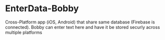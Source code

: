 # EnterData-Bobby
Cross-Platform app (iOS, Android) that share same database (Firebase is connected). Bobby can enter text here and have it be stored securly across multiple platforms
